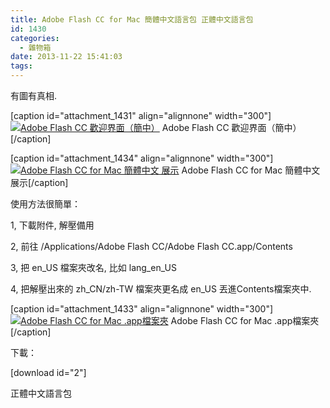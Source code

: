```yaml
---
title: Adobe Flash CC for Mac 簡體中文語言包 正體中文語言包
id: 1430
categories:
  - 雜物箱
date: 2013-11-22 15:41:03
tags:
---
```


有圖有真相.

[caption id="attachment_1431" align="alignnone" width="300"][![Adobe Flash CC 歡迎界面（簡中）](/wp-content/uploads/2014/05/螢幕快照-2013-11-22-09.31.47-300x300.png)](/wp-content/uploads/2014/05/螢幕快照-2013-11-22-09.31.47-e1389272757168.png) Adobe Flash CC 歡迎界面（簡中）[/caption]

[caption id="attachment_1434" align="alignnone" width="300"][![Adobe Flash CC for Mac 簡體中文 展示](/wp-content/uploads/2014/05/螢幕快照-2013-11-22-09.31.31-300x187.png)](/wp-content/uploads/2014/05/螢幕快照-2013-11-22-09.31.31-e1389272750542.png) Adobe Flash CC for Mac 簡體中文 展示[/caption]

<!--more-->

使用方法很簡單：

1, 下載附件, 解壓備用

2, 前往 /Applications/Adobe Flash CC/Adobe Flash CC.app/Contents

3, 把 en_US 檔案夾改名, 比如 lang_en_US

4, 把解壓出來的 zh_CN/zh-TW 檔案夾更名成 en_US 丟進Contents檔案夾中.

[caption id="attachment_1433" align="alignnone" width="300"][![Adobe Flash CC for Mac .app檔案夾](/wp-content/uploads/2014/05/螢幕快照-2013-11-22-09.32.09-300x208.png)](/wp-content/uploads/2014/05/螢幕快照-2013-11-22-09.32.09-e1389272754904.png) Adobe Flash CC for Mac .app檔案夾[/caption]

下載：

[download id="2"]

正體中文語言包
